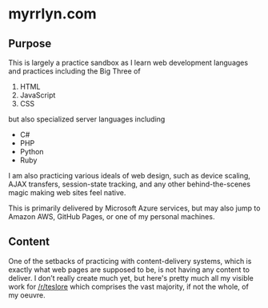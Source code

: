 # myrrlyn.com

## Purpose

This is largely a practice sandbox as I learn web development languages and
practices including the Big Three of

1. HTML
2. JavaScript
3. CSS

but also specialized server languages including

* C#
* PHP
* Python
* Ruby

I am also practicing various ideals of web design, such as device scaling, AJAX
transfers, session-state tracking, and any other behind-the-scenes magic making web
sites feel native.

This is primarily delivered by Microsoft Azure services, but may also jump to Amazon
AWS, GitHub Pages, or one of my personal machines.

## Content

One of the setbacks of practicing with content-delivery systems, which is exactly
what web pages are supposed to be, is not having any content to deliver. I
don&rsquo;t really create much yet, but here's pretty much all my visible work for
[/r/teslore](http://reddit.com/r/teslore/new) which comprises the vast majority, if
not the whole, of my oeuvre.
